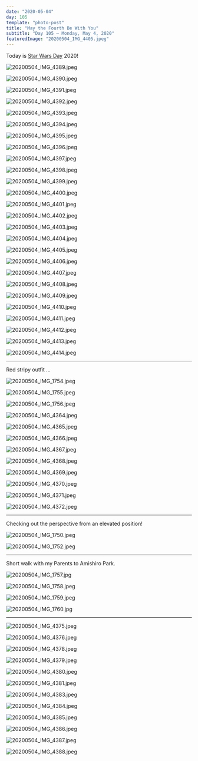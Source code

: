 ```yaml
---
date: "2020-05-04"
day: 105
template: "photo-post"
title: "May the Fourth Be With You"
subtitle: "Day 105 – Monday, May 4, 2020"
featuredImage: "20200504_IMG_4405.jpeg"
---
```


Today is <a href="https://www.starwars.com/star-wars-day">Star Wars Day</a> 2020!

![20200504_IMG_4389.jpeg](20200504_IMG_4389.jpeg)

![20200504_IMG_4390.jpeg](20200504_IMG_4390.jpeg)

![20200504_IMG_4391.jpeg](20200504_IMG_4391.jpeg)

![20200504_IMG_4392.jpeg](20200504_IMG_4392.jpeg)

![20200504_IMG_4393.jpeg](20200504_IMG_4393.jpeg)

![20200504_IMG_4394.jpeg](20200504_IMG_4394.jpeg)

![20200504_IMG_4395.jpeg](20200504_IMG_4395.jpeg)

![20200504_IMG_4396.jpeg](20200504_IMG_4396.jpeg)

![20200504_IMG_4397.jpeg](20200504_IMG_4397.jpeg)

![20200504_IMG_4398.jpeg](20200504_IMG_4398.jpeg)

![20200504_IMG_4399.jpeg](20200504_IMG_4399.jpeg)

![20200504_IMG_4400.jpeg](20200504_IMG_4400.jpeg)

![20200504_IMG_4401.jpeg](20200504_IMG_4401.jpeg)

![20200504_IMG_4402.jpeg](20200504_IMG_4402.jpeg)

![20200504_IMG_4403.jpeg](20200504_IMG_4403.jpeg)

![20200504_IMG_4404.jpeg](20200504_IMG_4404.jpeg)

![20200504_IMG_4405.jpeg](20200504_IMG_4405.jpeg)

![20200504_IMG_4406.jpeg](20200504_IMG_4406.jpeg)

![20200504_IMG_4407.jpeg](20200504_IMG_4407.jpeg)

![20200504_IMG_4408.jpeg](20200504_IMG_4408.jpeg)

![20200504_IMG_4409.jpeg](20200504_IMG_4409.jpeg)

![20200504_IMG_4410.jpeg](20200504_IMG_4410.jpeg)

![20200504_IMG_4411.jpeg](20200504_IMG_4411.jpeg)

![20200504_IMG_4412.jpeg](20200504_IMG_4412.jpeg)

![20200504_IMG_4413.jpeg](20200504_IMG_4413.jpeg)

![20200504_IMG_4414.jpeg](20200504_IMG_4414.jpeg)

<hr />

Red stripy outfit …

![20200504_IMG_1754.jpeg](20200504_IMG_1754.jpeg)

![20200504_IMG_1755.jpeg](20200504_IMG_1755.jpeg)

![20200504_IMG_1756.jpeg](20200504_IMG_1756.jpeg)

![20200504_IMG_4364.jpeg](20200504_IMG_4364.jpeg)

![20200504_IMG_4365.jpeg](20200504_IMG_4365.jpeg)

![20200504_IMG_4366.jpeg](20200504_IMG_4366.jpeg)

![20200504_IMG_4367.jpeg](20200504_IMG_4367.jpeg)

![20200504_IMG_4368.jpeg](20200504_IMG_4368.jpeg)

![20200504_IMG_4369.jpeg](20200504_IMG_4369.jpeg)

![20200504_IMG_4370.jpeg](20200504_IMG_4370.jpeg)

![20200504_IMG_4371.jpeg](20200504_IMG_4371.jpeg)

![20200504_IMG_4372.jpeg](20200504_IMG_4372.jpeg)

<hr />

Checking out the perspective from an elevated position!

![20200504_IMG_1750.jpeg](20200504_IMG_1750.jpeg)

![20200504_IMG_1752.jpeg](20200504_IMG_1752.jpeg)

<hr />

Short walk with my Parents to Amishiro Park.

![20200504_IMG_1757.jpg](20200504_IMG_1757.jpg)

![20200504_IMG_1758.jpeg](20200504_IMG_1758.jpeg)

![20200504_IMG_1759.jpeg](20200504_IMG_1759.jpeg)

![20200504_IMG_1760.jpg](20200504_IMG_1760.jpg)

<hr />

![20200504_IMG_4375.jpeg](20200504_IMG_4375.jpeg)

![20200504_IMG_4376.jpeg](20200504_IMG_4376.jpeg)

![20200504_IMG_4378.jpeg](20200504_IMG_4378.jpeg)

![20200504_IMG_4379.jpeg](20200504_IMG_4379.jpeg)

![20200504_IMG_4380.jpeg](20200504_IMG_4380.jpeg)

![20200504_IMG_4381.jpeg](20200504_IMG_4381.jpeg)

![20200504_IMG_4383.jpeg](20200504_IMG_4383.jpeg)

![20200504_IMG_4384.jpeg](20200504_IMG_4384.jpeg)

![20200504_IMG_4385.jpeg](20200504_IMG_4385.jpeg)

![20200504_IMG_4386.jpeg](20200504_IMG_4386.jpeg)

![20200504_IMG_4387.jpeg](20200504_IMG_4387.jpeg)

![20200504_IMG_4388.jpeg](20200504_IMG_4388.jpeg)
